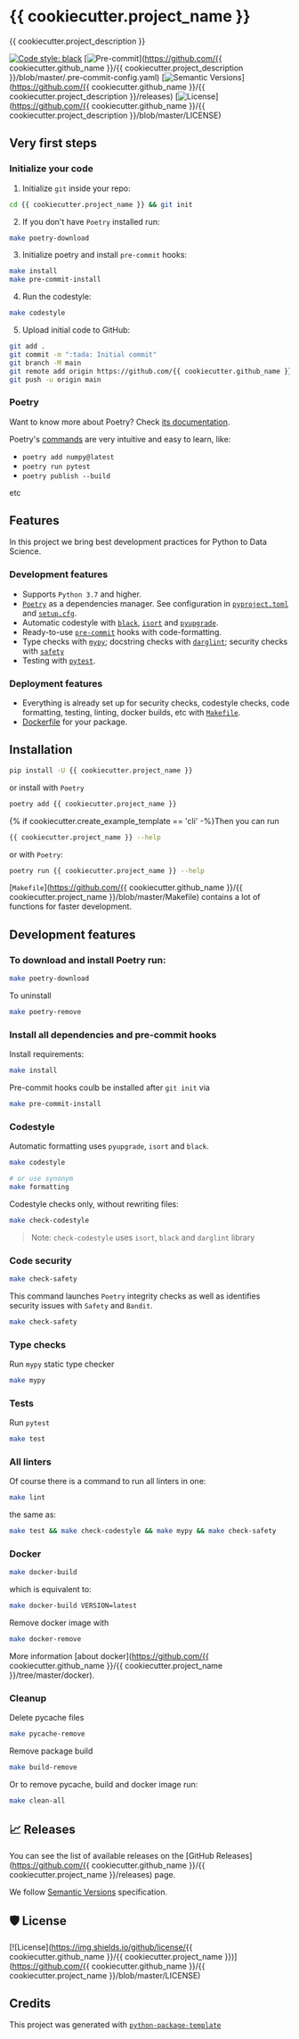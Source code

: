# {{ cookiecutter.project_name }}
{{ cookiecutter.project_description }}

[![Code style: black](https://img.shields.io/badge/code%20style-black-000000.svg)](https://github.com/psf/black)
[![Pre-commit](https://img.shields.io/badge/pre--commit-enabled-brightgreen?logo=pre-commit&logoColor=white)](https://github.com/{{ cookiecutter.github_name }}/{{ cookiecutter.project_description }}/blob/master/.pre-commit-config.yaml)
[![Semantic Versions](https://img.shields.io/badge/%20%20%F0%9F%93%A6%F0%9F%9A%80-semantic--versions-e10079.svg)](https://github.com/{{ cookiecutter.github_name }}/{{ cookiecutter.project_description }}/releases)
[![License](https://img.shields.io/github/license/tjmillsco/python-package-template)](https://github.com/{{ cookiecutter.github_name }}/{{ cookiecutter.project_description }}/blob/master/LICENSE)


## Very first steps

### Initialize your code

1. Initialize `git` inside your repo:

```bash
cd {{ cookiecutter.project_name }} && git init
```

2. If you don't have `Poetry` installed run:

```bash
make poetry-download
```

3. Initialize poetry and install `pre-commit` hooks:

```bash
make install
make pre-commit-install
```

4. Run the codestyle:

```bash
make codestyle
```

5. Upload initial code to GitHub:

```bash
git add .
git commit -m ":tada: Initial commit"
git branch -M main
git remote add origin https://github.com/{{ cookiecutter.github_name }}/{{ cookiecutter.project_name }}.git
git push -u origin main
```

### Poetry

Want to know more about Poetry? Check [its documentation](https://python-poetry.org/docs/).

Poetry's [commands](https://python-poetry.org/docs/cli/#commands) are very intuitive and easy to learn, like:

- `poetry add numpy@latest`
- `poetry run pytest`
- `poetry publish --build`

etc

## Features

In this project we bring best development practices for Python to Data Science.

### Development features

- Supports `Python 3.7` and higher.
- [`Poetry`](https://python-poetry.org/) as a dependencies manager. See configuration in [`pyproject.toml`](https://github.com/tjmillsco/python-ds-cookiecutter/blob/master/%7B%7B%20cookiecutter.project_name%20%7D%7D/pyproject.toml) and [`setup.cfg`](https://github.com/TezRomacH/python-package-template/blob/master/%7B%7B%20cookiecutter.project_name%20%7D%7D/setup.cfg).
- Automatic codestyle with [`black`](https://github.com/psf/black), [`isort`](https://github.com/timothycrosley/isort) and [`pyupgrade`](https://github.com/asottile/pyupgrade).
- Ready-to-use [`pre-commit`](https://pre-commit.com/) hooks with code-formatting.
- Type checks with [`mypy`](https://mypy.readthedocs.io); docstring checks with [`darglint`](https://github.com/terrencepreilly/darglint); security checks with [`safety`](https://github.com/pyupio/safety)
- Testing with [`pytest`](https://docs.pytest.org/en/latest/).

### Deployment features

- Everything is already set up for security checks, codestyle checks, code formatting, testing, linting, docker builds, etc with [`Makefile`](https://github.com/tjmillsco/python-ds-cookiecutter/blob/master/%7B%7B%20cookiecutter.project_name%20%7D%7D/Makefile#L89).
- [Dockerfile](https://github.com/tjmillsco/python-ds-cookiecutter/blob/master/%7B%7B%20cookiecutter.project_name%20%7D%7D/docker/Dockerfile) for your package.

## Installation

```bash
pip install -U {{ cookiecutter.project_name }}
```

or install with `Poetry`

```bash
poetry add {{ cookiecutter.project_name }}
```

{% if cookiecutter.create_example_template == 'cli' -%}Then you can run

```bash
{{ cookiecutter.project_name }} --help
```

or with `Poetry`:

```bash
poetry run {{ cookiecutter.project_name }} --help
```

[`Makefile`](https://github.com/{{ cookiecutter.github_name }}/{{ cookiecutter.project_name }}/blob/master/Makefile) contains a lot of functions for faster development.

## Development features

### To download and install Poetry run:

```bash
make poetry-download
```

To uninstall

```bash
make poetry-remove
```

### Install all dependencies and pre-commit hooks

Install requirements:

```bash
make install
```

Pre-commit hooks coulb be installed after `git init` via

```bash
make pre-commit-install
```

### Codestyle</summary>

Automatic formatting uses `pyupgrade`, `isort` and `black`.

```bash
make codestyle

# or use synonym
make formatting
```

Codestyle checks only, without rewriting files:

```bash
make check-codestyle
```

> Note: `check-codestyle` uses `isort`, `black` and `darglint` library

### Code security

```bash
make check-safety
```

This command launches `Poetry` integrity checks as well as identifies security issues with `Safety` and `Bandit`.

```bash
make check-safety
```

### Type checks</summary>

Run `mypy` static type checker

```bash
make mypy
```

### Tests

Run `pytest`

```bash
make test
```

### All linters

Of course there is a command to run all linters in one:

```bash
make lint
```

the same as:

```bash
make test && make check-codestyle && make mypy && make check-safety
```

### Docker

```bash
make docker-build
```

which is equivalent to:

```bash
make docker-build VERSION=latest
```

Remove docker image with

```bash
make docker-remove
```

More information [about docker](https://github.com/{{ cookiecutter.github_name }}/{{ cookiecutter.project_name }}/tree/master/docker).

### Cleanup
Delete pycache files

```bash
make pycache-remove
```

Remove package build

```bash
make build-remove
```

Or to remove pycache, build and docker image run:

```bash
make clean-all
```

## 📈 Releases

You can see the list of available releases on the [GitHub Releases](https://github.com/{{ cookiecutter.github_name }}/{{ cookiecutter.project_name }}/releases) page.

We follow [Semantic Versions](https://semver.org/) specification.

## 🛡 License

[![License](https://img.shields.io/github/license/{{ cookiecutter.github_name }}/{{ cookiecutter.project_name }})](https://github.com/{{ cookiecutter.github_name }}/{{ cookiecutter.project_name }}/blob/master/LICENSE)

## Credits 
This project was generated with [`python-package-template`](https://github.com/TezRomacH/python-package-template)
